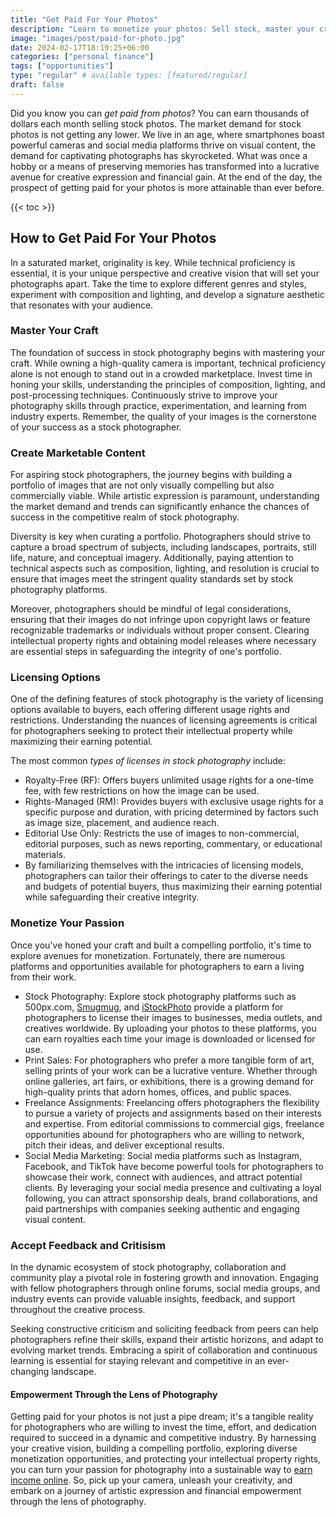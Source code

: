 ```yaml
---
title: "Get Paid For Your Photos"
description: "Learn to monetize your photos: Sell stock, master your craft, create marketing content, accept feedback, explore licensing options, and more."
image: "images/post/paid-for-photo.jpg"
date: 2024-02-17T18:19:25+06:00
categories: ["personal finance"]
tags: ["opportunities"]
type: "regular" # available types: [featured/regular]
draft: false
---
```


Did you know you can _get paid from photos_? You can earn thousands of dollars each month selling stock photos. The market demand for stock photos is not getting any lower. We live in an age, where smartphones boast powerful cameras and social media platforms thrive on visual content, the demand for captivating photographs has skyrocketed. What was once a hobby or a means of preserving memories has transformed into a lucrative avenue for creative expression and financial gain. At the end of the day, the prospect of getting paid for your photos is more attainable than ever before.

{{< toc >}}

## How to Get Paid For Your Photos

In a saturated market, originality is key. While technical proficiency is essential, it is your unique perspective and creative vision that will set your photographs apart. Take the time to explore different genres and styles, experiment with composition and lighting, and develop a signature aesthetic that resonates with your audience.

### Master Your Craft

The foundation of success in stock photography begins with mastering your craft. While owning a high-quality camera is important, technical proficiency alone is not enough to stand out in a crowded marketplace. Invest time in honing your skills, understanding the principles of composition, lighting, and post-processing techniques. Continuously strive to improve your photography skills through practice, experimentation, and learning from industry experts. Remember, the quality of your images is the cornerstone of your success as a stock photographer.

### Create Marketable Content

For aspiring stock photographers, the journey begins with building a portfolio of images that are not only visually compelling but also commercially viable. While artistic expression is paramount, understanding the market demand and trends can significantly enhance the chances of success in the competitive realm of stock photography.

Diversity is key when curating a portfolio. Photographers should strive to capture a broad spectrum of subjects, including landscapes, portraits, still life, nature, and conceptual imagery. Additionally, paying attention to technical aspects such as composition, lighting, and resolution is crucial to ensure that images meet the stringent quality standards set by stock photography platforms.

Moreover, photographers should be mindful of legal considerations, ensuring that their images do not infringe upon copyright laws or feature recognizable trademarks or individuals without proper consent. Clearing intellectual property rights and obtaining model releases where necessary are essential steps in safeguarding the integrity of one's portfolio.

### Licensing Options

One of the defining features of stock photography is the variety of licensing options available to buyers, each offering different usage rights and restrictions. Understanding the nuances of licensing agreements is critical for photographers seeking to protect their intellectual property while maximizing their earning potential.

The most common _types of licenses in stock photography_ include:

- Royalty-Free (RF): Offers buyers unlimited usage rights for a one-time fee, with few restrictions on how the image can be used.
- Rights-Managed (RM): Provides buyers with exclusive usage rights for a specific purpose and duration, with pricing determined by factors such as image size, placement, and audience reach.
- Editorial Use Only: Restricts the use of images to non-commercial, editorial purposes, such as news reporting, commentary, or educational materials.
- By familiarizing themselves with the intricacies of licensing models, photographers can tailor their offerings to cater to the diverse needs and budgets of potential buyers, thus maximizing their earning potential while safeguarding their creative integrity.

### Monetize Your Passion

Once you've honed your craft and built a compelling portfolio, it's time to explore avenues for monetization. Fortunately, there are numerous platforms and opportunities available for photographers to earn a living from their work.

- Stock Photography: Explore stock photography platforms such as 500px.com, [Smugmug](https://Smugmug.com), and [iStockPhoto](https://iStockPhoto.com) provide a platform for photographers to license their images to businesses, media outlets, and creatives worldwide. By uploading your photos to these platforms, you can earn royalties each time your image is downloaded or licensed for use.
- Print Sales: For photographers who prefer a more tangible form of art, selling prints of your work can be a lucrative venture. Whether through online galleries, art fairs, or exhibitions, there is a growing demand for high-quality prints that adorn homes, offices, and public spaces.
- Freelance Assignments: Freelancing offers photographers the flexibility to pursue a variety of projects and assignments based on their interests and expertise. From editorial commissions to commercial gigs, freelance opportunities abound for photographers who are willing to network, pitch their ideas, and deliver exceptional results.
- Social Media Marketing: Social media platforms such as Instagram, Facebook, and TikTok have become powerful tools for photographers to showcase their work, connect with audiences, and attract potential clients. By leveraging your social media presence and cultivating a loyal following, you can attract sponsorship deals, brand collaborations, and paid partnerships with companies seeking authentic and engaging visual content.

### Accept Feedback and Critisism

In the dynamic ecosystem of stock photography, collaboration and community play a pivotal role in fostering growth and innovation. Engaging with fellow photographers through online forums, social media groups, and industry events can provide valuable insights, feedback, and support throughout the creative process.

Seeking constructive criticism and soliciting feedback from peers can help photographers refine their skills, expand their artistic horizons, and adapt to evolving market trends. Embracing a spirit of collaboration and continuous learning is essential for staying relevant and competitive in an ever-changing landscape.

#### Empowerment Through the Lens of Photography

Getting paid for your photos is not just a pipe dream; it's a tangible reality for photographers who are willing to invest the time, effort, and dedication required to succeed in a dynamic and competitive industry. By harnessing your creative vision, building a compelling portfolio, exploring diverse monetization opportunities, and protecting your intellectual property rights, you can turn your passion for photography into a sustainable way to [earn income online](/blog/ways-to-make-money-online). So, pick up your camera, unleash your creativity, and embark on a journey of artistic expression and financial empowerment through the lens of photography.
